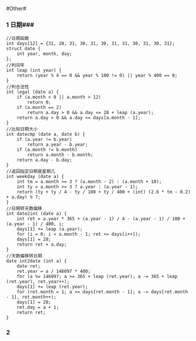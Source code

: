 #Other#
### 1 日期###
	//日期函数
	int days[12] = {31, 28, 31, 30, 31, 30, 31, 31, 30, 31, 30, 31};
	struct date {
		int year, month, day;
	};
	//判闰年
	int leap (int year) {
		return (year % 4 == 0 && year % 100 != 0) || year % 400 == 0;
	}
	//判合法性
	int legal (date a) {
		if (a.month < 0 || a.month > 12)
			return 0;
		if (a.month == 2)
			return a.day > 0 && a.day <= 28 + leap (a.year);
		return a.day > 0 && a.day <= days[a.month - 1];
	}
	//比较日期大小
	int datecmp (date a, date b) {
		if (a.year != b.year)
			return a.year - b.year;
		if (a.month != b.month)
			return a.month - b.month;
		return a.day - b.day;
	}
	//返回指定日期是星期几
	int weekday (date a) {
		int tm = a.month >= 3 ? (a.month - 2) : (a.month + 10);
		int ty = a.month >= 3 ? a.year : (a.year - 1);
		return (ty + ty / 4 - ty / 100 + ty / 400 + (int) (2.6 * tm - 0.2) + a.day) % 7;
	}
	//日期转天数偏移
	int date2int (date a) {
		int ret = a.year * 365 + (a.year - 1) / 4 - (a.year - 1) / 100 + (a.year - 1) / 400, i;
		days[1] += leap (a.year);
		for (i = 0; i < a.month - 1; ret += days[i++]);
		days[1] = 28;
		return ret + a.day;
	}
	//天数偏移转日期
	date int2date (int a) {
		date ret;
		ret.year = a / 146097 * 400;
		for (a %= 146097; a >= 365 + leap (ret.year); a -= 365 + leap (ret.year), ret.year++);
		days[1] += leap (ret.year);
		for (ret.month = 1; a >= days[ret.month - 1]; a -= days[ret.month - 1], ret.month++);
		days[1] = 28;
		ret.day = a + 1;
		return ret;
	}

### 2 